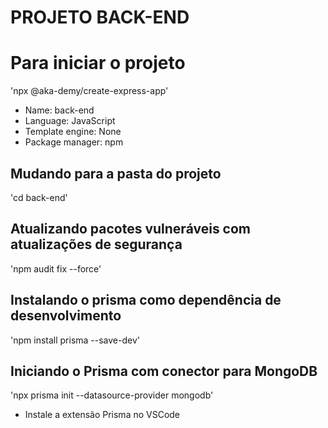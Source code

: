 PROJETO BACK-END
=================

# Para iniciar o projeto
'npx @aka-demy/create-express-app'
* Name: back-end
* Language: JavaScript
* Template engine: None
* Package manager: npm

## Mudando para a pasta do projeto
'cd back-end'

## Atualizando pacotes vulneráveis com atualizações de segurança
'npm audit fix --force'

## Instalando o prisma como dependência de desenvolvimento
'npm install prisma --save-dev'

## Iniciando o Prisma com conector para MongoDB
'npx prisma init --datasource-provider mongodb'

* Instale a extensão Prisma no VSCode